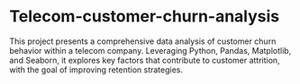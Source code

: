 # Telecom-customer-churn-analysis
This project presents a comprehensive data analysis of customer churn behavior within a telecom company. Leveraging Python, Pandas, Matplotlib, and Seaborn, it explores key factors that contribute to customer attrition, with the goal of improving retention strategies.
